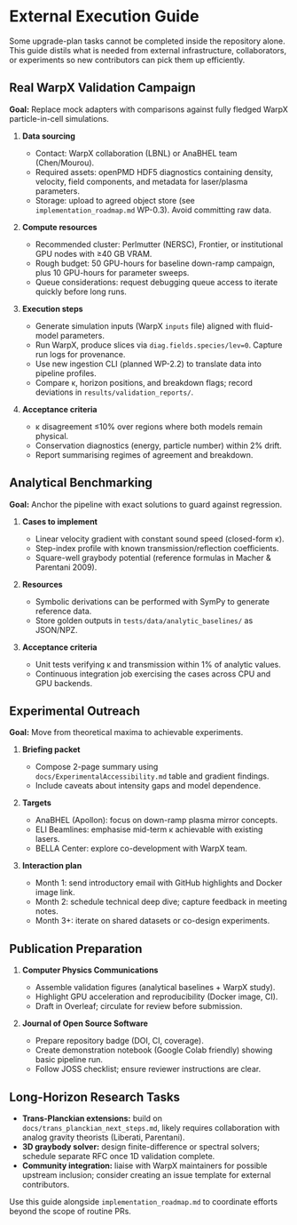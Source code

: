# External Execution Guide

Some upgrade-plan tasks cannot be completed inside the repository alone. This guide distils what is needed from external infrastructure, collaborators, or experiments so new contributors can pick them up efficiently.

## Real WarpX Validation Campaign

**Goal:** Replace mock adapters with comparisons against fully fledged WarpX particle-in-cell simulations.

1. **Data sourcing**
   - Contact: WarpX collaboration (LBNL) or AnaBHEL team (Chen/Mourou).
   - Required assets: openPMD HDF5 diagnostics containing density, velocity, field components, and metadata for laser/plasma parameters.
   - Storage: upload to agreed object store (see `implementation_roadmap.md` WP-0.3). Avoid committing raw data.

2. **Compute resources**
   - Recommended cluster: Perlmutter (NERSC), Frontier, or institutional GPU nodes with ≥40 GB VRAM.
   - Rough budget: 50 GPU-hours for baseline down-ramp campaign, plus 10 GPU-hours for parameter sweeps.
   - Queue considerations: request debugging queue access to iterate quickly before long runs.

3. **Execution steps**
   - Generate simulation inputs (WarpX `inputs` file) aligned with fluid-model parameters.
   - Run WarpX, produce slices via `diag.fields.species/lev=0`. Capture run logs for provenance.
   - Use new ingestion CLI (planned WP-2.2) to translate data into pipeline profiles.
   - Compare κ, horizon positions, and breakdown flags; record deviations in `results/validation_reports/`.

4. **Acceptance criteria**
   - κ disagreement ≤10% over regions where both models remain physical.
   - Conservation diagnostics (energy, particle number) within 2% drift.
   - Report summarising regimes of agreement and breakdown.

## Analytical Benchmarking

**Goal:** Anchor the pipeline with exact solutions to guard against regression.

1. **Cases to implement**
   - Linear velocity gradient with constant sound speed (closed-form κ).
   - Step-index profile with known transmission/reflection coefficients.
   - Square-well graybody potential (reference formulas in Macher & Parentani 2009).

2. **Resources**
   - Symbolic derivations can be performed with SymPy to generate reference data.
   - Store golden outputs in `tests/data/analytic_baselines/` as JSON/NPZ.

3. **Acceptance criteria**
   - Unit tests verifying κ and transmission within 1% of analytic values.
   - Continuous integration job exercising the cases across CPU and GPU backends.

## Experimental Outreach

**Goal:** Move from theoretical maxima to achievable experiments.

1. **Briefing packet**
   - Compose 2-page summary using `docs/ExperimentalAccessibility.md` table and gradient findings.
   - Include caveats about intensity gaps and model dependence.

2. **Targets**
   - AnaBHEL (Apollon): focus on down-ramp plasma mirror concepts.
   - ELI Beamlines: emphasise mid-term κ achievable with existing lasers.
   - BELLA Center: explore co-development with WarpX team.

3. **Interaction plan**
   - Month 1: send introductory email with GitHub highlights and Docker image link.
   - Month 2: schedule technical deep dive; capture feedback in meeting notes.
   - Month 3+: iterate on shared datasets or co-design experiments.

## Publication Preparation

1. **Computer Physics Communications**
   - Assemble validation figures (analytical baselines + WarpX study).
   - Highlight GPU acceleration and reproducibility (Docker image, CI).
   - Draft in Overleaf; circulate for review before submission.

2. **Journal of Open Source Software**
   - Prepare repository badge (DOI, CI, coverage).
   - Create demonstration notebook (Google Colab friendly) showing basic pipeline run.
   - Follow JOSS checklist; ensure reviewer instructions are clear.

## Long-Horizon Research Tasks

- **Trans-Planckian extensions:** build on `docs/trans_planckian_next_steps.md`, likely requires collaboration with analog gravity theorists (Liberati, Parentani).
- **3D graybody solver:** design finite-difference or spectral solvers; schedule separate RFC once 1D validation complete.
- **Community integration:** liaise with WarpX maintainers for possible upstream inclusion; consider creating an issue template for external contributors.

Use this guide alongside `implementation_roadmap.md` to coordinate efforts beyond the scope of routine PRs.

